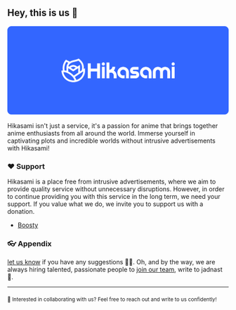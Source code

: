 ## Hey, this is us 👋

![Hikasami Github Cover](https://raw.githubusercontent.com/hikasami/.github/main/github_cover.png)

Hikasami isn't just a service, it's a passion for anime that brings together anime enthusiasts from all around the world. Immerse yourself in captivating plots and incredible worlds without intrusive advertisements with Hikasami!

### ❤️ Support

Hikasami is a place free from intrusive advertisements, where we aim to provide quality service without unnecessary disruptions.
However, in order to continue providing you with this service in the long term, we need your support. If you value what we do, we invite you to support us with a donation.

- [Boosty](https://boosty.to/hikasami)

### 👓 Appendix

[let us know](https://github.com/orgs/hikasami/discussions/categories/feedback) if you have any suggestions 🙇‍♂️. Oh, and by the way, we are always hiring talented, passionate people to [join our team](https://discord.gg/A8dgfBVRav), write to jadnast 🙌.

---

<sub>🤫 Interested in collaborating with us? Feel free to reach out and write to us confidently!</sub>
